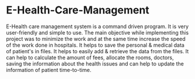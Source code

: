 # E-Health-Care-Management
E-Health care management system is a command driven program. It is very user-friendly and simple to use. The main objective while implementing this project was to minimize the work and at the same time increase the speed of the work done in hospitals. It helps to save the personal &amp; medical data of patient's in files. It helps to easily add &amp; retrieve the data from the files. It can help to calculate the amount of fees, allocate the rooms, doctors, saving the information about the health issues and can help to update the information of patient time-to-time. 
